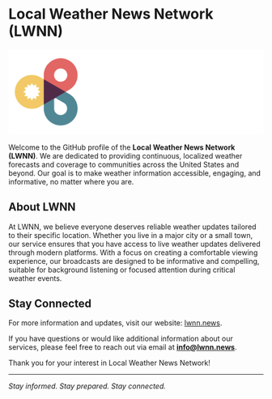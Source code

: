 # Local Weather News Network (LWNN)

![LWNN Logo](LWNN_Logo_LWNN_FullClr_REV.png)

Welcome to the GitHub profile of the **Local Weather News Network (LWNN)**. We are dedicated to providing continuous, localized weather forecasts and coverage to communities across the United States and beyond. Our goal is to make weather information accessible, engaging, and informative, no matter where you are.

## About LWNN

At LWNN, we believe everyone deserves reliable weather updates tailored to their specific location. Whether you live in a major city or a small town, our service ensures that you have access to live weather updates delivered through modern platforms. With a focus on creating a comfortable viewing experience, our broadcasts are designed to be informative and compelling, suitable for background listening or focused attention during critical weather events.

## Stay Connected

For more information and updates, visit our website: [lwnn.news](https://lwnn.news).

If you have questions or would like additional information about our services, please feel free to reach out via email at **info@lwnn.news**.

Thank you for your interest in Local Weather News Network!

---

*Stay informed. Stay prepared. Stay connected.*
